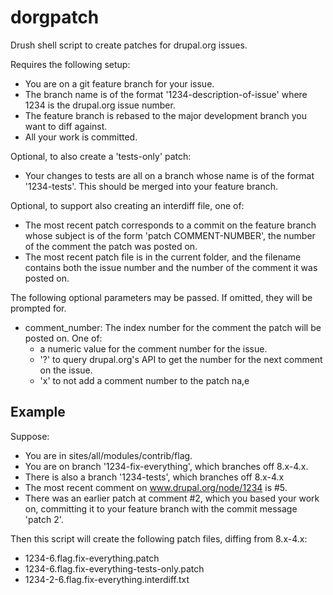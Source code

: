 # dorgpatch
Drush shell script to create patches for drupal.org issues.

Requires the following setup:

 - You are on a git feature branch for your issue.
 - The branch name is of the format '1234-description-of-issue' where 1234
   is the drupal.org issue number.
 - The feature branch is rebased to the major development branch you want to
   diff against.
 - All your work is committed.

Optional, to also create a 'tests-only' patch:
 - Your changes to tests are all on a branch whose name is of the format
   '1234-tests'. This should be merged into your feature branch.

Optional, to support also creating an interdiff file, one of:
 - The most recent patch corresponds to a commit on the feature branch whose
   subject is of the form 'patch COMMENT-NUMBER', the number of the comment
   the patch was posted on.
 - The most recent patch file is in the current folder, and the filename
   contains both the issue number and the number of the comment it was posted
   on.

The following optional parameters may be passed. If omitted, they will be
prompted for.
 - comment_number: The index number for the comment the patch will be posted
   on. One of:
   - a numeric value for the comment number for the issue.
   - '?' to query drupal.org's API to get the number for the next comment
      on the issue.
   - 'x' to not add a comment number to the patch na,e

## Example

Suppose:
  - You are in sites/all/modules/contrib/flag.
  - You are on branch '1234-fix-everything', which branches off 8.x-4.x.
  - There is also a branch '1234-tests', which branches off 8.x-4.x
  - The most recent comment on www.drupal.org/node/1234 is #5.
  - There was an earlier patch at comment #2, which you based your work on,
    committing it to your feature branch with the commit message 'patch 2'.

Then this script will create the following patch files, diffing from 8.x-4.x:
  - 1234-6.flag.fix-everything.patch
  - 1234-6.flag.fix-everything-tests-only.patch
  - 1234-2-6.flag.fix-everything.interdiff.txt
